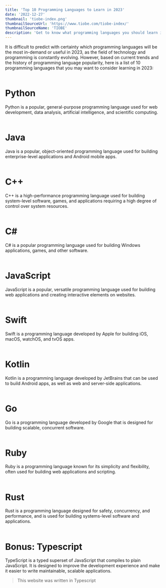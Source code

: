 ```yaml
---
title: 'Top 10 Programming Languages to Learn in 2023'
date: '2022-12-27'
thumbnail: 'tiobe-index.png'
thumbnailSourceUrl: 'https://www.tiobe.com/tiobe-index/'
thumbnailSourceName: 'TIOBE'
description: 'Get to know what programming languages you should learn in 2023.'
---
```

It is difficult to predict with certainty which programming languages will be the most in-demand or useful in 2023, as the field of technology and programming is constantly evolving. However, based on current trends and the history of programming language popularity, here is a list of 10 programming languages that you may want to consider learning in 2023:
<br />
<br />

# Python
Python is a popular, general-purpose programming language used for web development, data analysis, artificial intelligence, and scientific computing.
<br />
<br />

# Java
Java is a popular, object-oriented programming language used for building enterprise-level applications and Android mobile apps.
<br />
<br />

# C++ 
C++ is a high-performance programming language used for building system-level software, games, and applications requiring a high degree of control over system resources.<br />
<br />

# C#
C# is a popular programming language used for building Windows applications, games, and other software.<br />
<br />

# JavaScript
JavaScript is a popular, versatile programming language used for building web applications and creating interactive elements on websites.
<br />
<br />

# Swift
Swift is a programming language developed by Apple for building iOS, macOS, watchOS, and tvOS apps.
<br />
<br />

# Kotlin
Kotlin is a programming language developed by JetBrains that can be used to build Android apps, as well as web and server-side applications.
<br />
<br />

# Go
Go is a programming language developed by Google that is designed for building scalable, concurrent software.
<br />
<br />

# Ruby
Ruby is a programming language known for its simplicity and flexibility, often used for building web applications and scripting.
<br />
<br />

# Rust
Rust is a programming language designed for safety, concurrency, and performance, and is used for building systems-level software and applications.
<br />
<br />

# Bonus: Typescript
TypeScript is a typed superset of JavaScript that compiles to plain JavaScript. It is designed to improve the development experience and make it easier to write maintainable, scalable applications.
> This website was written in Typescript